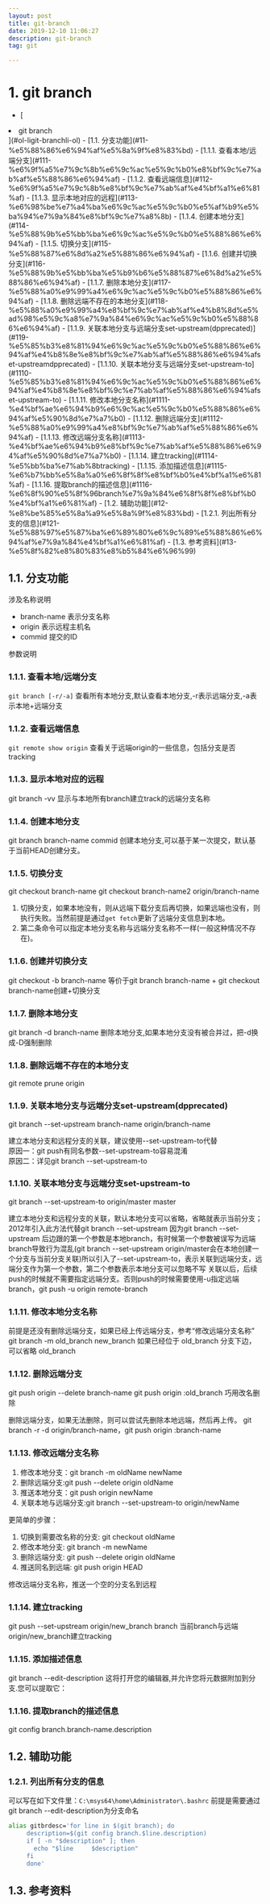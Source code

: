 ```yaml
---
layout: post
title: git-branch
date: 2019-12-10 11:06:27
description: git-branch
tag: git

---
```


# 1. git branch

- [<ol>
<li>git branch</li>
</ol>](#ol-ligit-branchli-ol)
  - [1.1. 分支功能](#11-%e5%88%86%e6%94%af%e5%8a%9f%e8%83%bd)
    - [1.1.1. 查看本地/远端分支](#111-%e6%9f%a5%e7%9c%8b%e6%9c%ac%e5%9c%b0%e8%bf%9c%e7%ab%af%e5%88%86%e6%94%af)
    - [1.1.2. 查看远端信息](#112-%e6%9f%a5%e7%9c%8b%e8%bf%9c%e7%ab%af%e4%bf%a1%e6%81%af)
    - [1.1.3. 显示本地对应的远程](#113-%e6%98%be%e7%a4%ba%e6%9c%ac%e5%9c%b0%e5%af%b9%e5%ba%94%e7%9a%84%e8%bf%9c%e7%a8%8b)
    - [1.1.4. 创建本地分支](#114-%e5%88%9b%e5%bb%ba%e6%9c%ac%e5%9c%b0%e5%88%86%e6%94%af)
    - [1.1.5. 切换分支](#115-%e5%88%87%e6%8d%a2%e5%88%86%e6%94%af)
    - [1.1.6. 创建并切换分支](#116-%e5%88%9b%e5%bb%ba%e5%b9%b6%e5%88%87%e6%8d%a2%e5%88%86%e6%94%af)
    - [1.1.7. 删除本地分支](#117-%e5%88%a0%e9%99%a4%e6%9c%ac%e5%9c%b0%e5%88%86%e6%94%af)
    - [1.1.8. 删除远端不存在的本地分支](#118-%e5%88%a0%e9%99%a4%e8%bf%9c%e7%ab%af%e4%b8%8d%e5%ad%98%e5%9c%a8%e7%9a%84%e6%9c%ac%e5%9c%b0%e5%88%86%e6%94%af)
    - [1.1.9. 关联本地分支与远端分支set-upstream(dpprecated)](#119-%e5%85%b3%e8%81%94%e6%9c%ac%e5%9c%b0%e5%88%86%e6%94%af%e4%b8%8e%e8%bf%9c%e7%ab%af%e5%88%86%e6%94%afset-upstreamdpprecated)
    - [1.1.10. 关联本地分支与远端分支set-upstream-to](#1110-%e5%85%b3%e8%81%94%e6%9c%ac%e5%9c%b0%e5%88%86%e6%94%af%e4%b8%8e%e8%bf%9c%e7%ab%af%e5%88%86%e6%94%afset-upstream-to)
    - [1.1.11. 修改本地分支名称](#1111-%e4%bf%ae%e6%94%b9%e6%9c%ac%e5%9c%b0%e5%88%86%e6%94%af%e5%90%8d%e7%a7%b0)
    - [1.1.12. 删除远端分支](#1112-%e5%88%a0%e9%99%a4%e8%bf%9c%e7%ab%af%e5%88%86%e6%94%af)
    - [1.1.13. 修改远端分支名称](#1113-%e4%bf%ae%e6%94%b9%e8%bf%9c%e7%ab%af%e5%88%86%e6%94%af%e5%90%8d%e7%a7%b0)
    - [1.1.14. 建立tracking](#1114-%e5%bb%ba%e7%ab%8btracking)
    - [1.1.15. 添加描述信息](#1115-%e6%b7%bb%e5%8a%a0%e6%8f%8f%e8%bf%b0%e4%bf%a1%e6%81%af)
    - [1.1.16. 提取branch的描述信息](#1116-%e6%8f%90%e5%8f%96branch%e7%9a%84%e6%8f%8f%e8%bf%b0%e4%bf%a1%e6%81%af)
  - [1.2. 辅助功能](#12-%e8%be%85%e5%8a%a9%e5%8a%9f%e8%83%bd)
    - [1.2.1. 列出所有分支的信息](#121-%e5%88%97%e5%87%ba%e6%89%80%e6%9c%89%e5%88%86%e6%94%af%e7%9a%84%e4%bf%a1%e6%81%af)
  - [1.3. 参考资料](#13-%e5%8f%82%e8%80%83%e8%b5%84%e6%96%99)

## 1.1. 分支功能

涉及名称说明

- branch-name  表示分支名称
- origin  表示远程主机名
- commid 提交的ID

参数说明

### 1.1.1. 查看本地/远端分支

`git branch [-r/-a]`
查看所有本地分支,默认查看本地分支,-r表示远端分支,-a表示本地+远端分支

### 1.1.2. 查看远端信息

`git remote show origin`
查看关于远端origin的一些信息，包括分支是否tracking

### 1.1.3. 显示本地对应的远程

git branch -vv
显示与本地所有branch建立track的远端分支名称

### 1.1.4. 创建本地分支

git branch branch-name commid
创建本地分支,可以基于某一次提交，默认基于当前HEAD创建分支。

### 1.1.5. 切换分支

git checkout branch-name
git checkout branch-name2 origin/branch-name

1. 切换分支，如果本地没有，则从远端下载分支后再切换，如果远端也没有，则执行失败。当然前提是通过`get fetch`更新了远端分支信息到本地。
2. 第二条命令可以指定本地分支名称与远端分支名称不一样(一般这种情况不存在)。

### 1.1.6. 创建并切换分支

git checkout -b branch-name
等价于git branch branch-name + git checkout branch-name创建+切换分支

### 1.1.7. 删除本地分支

git branch -d branch-name
删除本地分支,如果本地分支没有被合并过，把-d换成-D强制删除

### 1.1.8. 删除远端不存在的本地分支

git remote prune origin

### 1.1.9. 关联本地分支与远端分支set-upstream(dpprecated)

git branch --set-upstream branch-name origin/branch-name

建立本地分支和远程分支的关联，建议使用--set-upstream-to代替  
原因一：git push有同名参数--set-upstream-to容易混淆  
原因二：详见git branch --set-upstream-to

### 1.1.10. 关联本地分支与远端分支set-upstream-to

git branch --set-upstream-to origin/master master

建立本地分支和远程分支的关联，默认本地分支可以省略，省略就表示当前分支；2012年引入此方法代替git branch --set-upstream
因为git branch --set-upstream 后边跟的第一个参数是本地branch，有时候第一个参数被误写为远端branch导致行为混乱(git branch --set-upstream origin/master会在本地创建一个分支与当前分支关联)所以引入了--set-upstream-to，表示关联到远端分支，远端分支作为第一个参数，第二个参数表示本地分支可以忽略不写
关联以后，后续push的时候就不需要指定远端分支。否则push的时候需要使用-u指定远端branch，git push -u origin remote-branch

### 1.1.11. 修改本地分支名称

前提是还没有删除远端分支，如果已经上传远端分支，参考“修改远端分支名称”
git branch -m old_branch new_branch
如果已经位于 old_branch 分支下边，可以省略 old_branch

### 1.1.12. 删除远端分支

git push origin --delete branch-name
git push origin :old_branch 巧用改名删除

删除远端分支，如果无法删除，则可以尝试先删除本地远端，然后再上传。
git branch -r -d origin/branch-name，git push origin :branch-name

### 1.1.13. 修改远端分支名称

1. 修改本地分支：git branch -m oldName newName
2. 删除远端分支:git push --delete origin oldName
3. 推送本地分支：git push origin newName
4. 关联本地与远端分支:git branch --set-upstream-to origin/newName

更简单的步骤：

1. 切换到需要改名称的分支: git checkout oldName
2. 修改本地分支: git branch -m newName
3. 删除远端分支: git push --delete origin oldName
4. 推送同名到远端: git push origin HEAD

修改远端分支名称，推送一个空的分支名到远程

### 1.1.14. 建立tracking

git push --set-upstream origin/new_branch branch
当前branch与远端origin/new_branch建立tracking

### 1.1.15. 添加描述信息

git branch --edit-description
这将打开您的编辑器,并允许您将元数据附加到分支.您可以提取它：

### 1.1.16. 提取branch的描述信息

git config branch.branch-name.description

## 1.2. 辅助功能

### 1.2.1. 列出所有分支的信息

可以写在如下文件里：`C:\msys64\home\Administrator\.bashrc`
前提是需要通过git branch --edit-description为分支命名

```bash
alias gitbrdesc='for line in $(git branch); do
     description=$(git config branch.$line.description)
     if [ -n "$description" ]; then
       echo "$line     $description"
     fi
     done'
```

## 1.3. 参考资料
